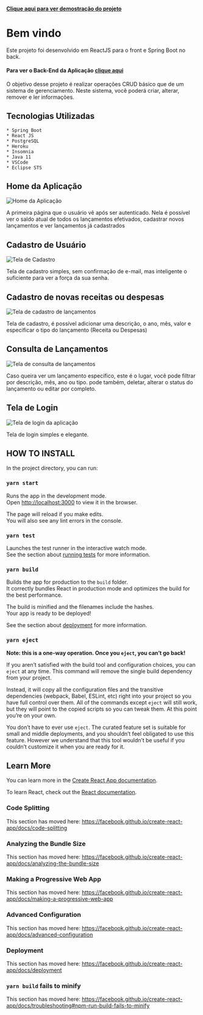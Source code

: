
#### [Clique aqui para ver demostração do projeto](https://my-finances-appweb.herokuapp.com/ "My finances") 

# Bem vindo

Este projeto foi desenvolvido em ReactJS para o front e Spring Boot no back.
#### Para ver o Back-End da Aplicação [clique aqui](https://github.com/thiagoalvesfoz/challenge-myfinances "challenge-myfinances") 

O objetivo desse projeto é realizar operações CRUD básico que de um sistema de gerenciamento. Neste sistema, você poderá criar, alterar, remover e ler informações.


## Tecnologias Utilizadas
```
* Spring Boot
* React JS
* PostgreSQL
* Heroku
* Insomnia
* Java 11
* VSCode
* Eclipse STS
```

## Home da Aplicação

![Home da Aplicação](https://i.ibb.co/vjZHYTr/home.jpg)

A primeira página que o usuário vê após ser autenticado. Nela é possível ver o saldo atual de todos os lançamentos efetivados, cadastrar novos lançamentos e ver lançamentos já cadastrados

## Cadastro de Usuário

![Tela de Cadastro](https://i.ibb.co/gSYZDJ2/tela-cadastro.jpg)

Tela de cadastro simples, sem confirmação de e-mail, mas inteligente o suficiente para ver a força da sua senha.

## Cadastro de novas receitas ou despesas

![Tela de cadastro de lançamentos](https://i.ibb.co/jGrrLGS/tela-cadastro-lan-amento.jpg)

Tela de cadastro, é possível adicionar uma descrição, o ano, mês, valor e especificar o tipo do lançamento (Receita ou Despesas)

## Consulta de Lançamentos
![Tela de consulta de lançamentos](https://i.ibb.co/4881BmK/tela-consulta.jpg)

Caso queira ver um lançamento específico, este é o lugar, você pode filtrar por descrição, mês, ano ou tipo. pode também, deletar, alterar o status do lançamento ou editar por completo.

## Tela de Login

![Tela de login da aplicação](https://i.ibb.co/Sd0LyH4/tela-Login.jpg)

Tela de login simples e elegante.


## HOW TO INSTALL

In the project directory, you can run:

### `yarn start`

Runs the app in the development mode.<br />
Open [http://localhost:3000](http://localhost:3000) to view it in the browser.

The page will reload if you make edits.<br />
You will also see any lint errors in the console.

### `yarn test`

Launches the test runner in the interactive watch mode.<br />
See the section about [running tests](https://facebook.github.io/create-react-app/docs/running-tests) for more information.

### `yarn build`

Builds the app for production to the `build` folder.<br />
It correctly bundles React in production mode and optimizes the build for the best performance.

The build is minified and the filenames include the hashes.<br />
Your app is ready to be deployed!

See the section about [deployment](https://facebook.github.io/create-react-app/docs/deployment) for more information.

### `yarn eject`

**Note: this is a one-way operation. Once you `eject`, you can’t go back!**

If you aren’t satisfied with the build tool and configuration choices, you can `eject` at any time. This command will remove the single build dependency from your project.

Instead, it will copy all the configuration files and the transitive dependencies (webpack, Babel, ESLint, etc) right into your project so you have full control over them. All of the commands except `eject` will still work, but they will point to the copied scripts so you can tweak them. At this point you’re on your own.

You don’t have to ever use `eject`. The curated feature set is suitable for small and middle deployments, and you shouldn’t feel obligated to use this feature. However we understand that this tool wouldn’t be useful if you couldn’t customize it when you are ready for it.

## Learn More

You can learn more in the [Create React App documentation](https://facebook.github.io/create-react-app/docs/getting-started).

To learn React, check out the [React documentation](https://reactjs.org/).

### Code Splitting

This section has moved here: https://facebook.github.io/create-react-app/docs/code-splitting

### Analyzing the Bundle Size

This section has moved here: https://facebook.github.io/create-react-app/docs/analyzing-the-bundle-size

### Making a Progressive Web App

This section has moved here: https://facebook.github.io/create-react-app/docs/making-a-progressive-web-app

### Advanced Configuration

This section has moved here: https://facebook.github.io/create-react-app/docs/advanced-configuration

### Deployment

This section has moved here: https://facebook.github.io/create-react-app/docs/deployment

### `yarn build` fails to minify

This section has moved here: https://facebook.github.io/create-react-app/docs/troubleshooting#npm-run-build-fails-to-minify
